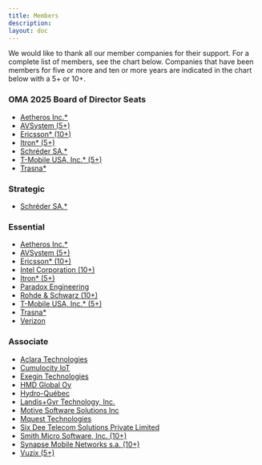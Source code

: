 ```yaml
---
title: Members
description:
layout: doc
---
```



We would like to thank all our member companies for their support. For a complete list of members, see the chart below. Companies that have been members for five or more and ten or more years are indicated in the chart below with a 5+ or 10+.

### OMA 2025 Board of Director Seats
- <a href="http://www.aetheros.com" target="_blank">Aetheros Inc.*</a>
- <a href="https://www.avsystem.com/" target="_blank">AVSystem (5+)</a>
- <a href="http://www.ericsson.com/se/" target="_blank">Ericsson* (10+)</a>
- <a href="https://www.itron.com/" target="_blank">Itron* (5+)</a>
- <a href="https://www.schreder.com/" target="_blank">Schréder SA.*</a>
- <a href="http://www.t-mobile.com/" target="_blank">T-Mobile USA, Inc.* (5+)</a>
- <a href="http://www.trasna.io/" target="_blank">Trasna*</a>

### Strategic

- <a href="https://www.schreder.com/" target="_blank">Schréder SA.*</a>

### Essential

- <a href="http://www.aetheros.com" target="_blank">Aetheros Inc.*</a>
- <a href="https://www.avsystem.com/" target="_blank">AVSystem (5+)</a>
- <a href="http://www.ericsson.com/se/" target="_blank">Ericsson* (10+)</a>
- <a href="http://www.intel.com/content/www/us/en/homepage.html" target="_blank">Intel Corporation (10+)</a>
- <a href="https://www.itron.com/" target="_blank">Itron* (5+)</a>
- <a href="https://www.pdxeng.ch/" target="_blank">Paradox Engineering</a>
- <a href="http://www.rohde-schwarz.com/" target="_blank">Rohde & Schwarz (10+)</a>
- <a href="http://www.t-mobile.com/" target="_blank">T-Mobile USA, Inc.* (5+)</a>
- <a href="http://www.trasna.io/" target="_blank">Trasna*</a>
- <a href="http://www.verizonwireless.com" target="_blank">Verizon</a>

### Associate

- <a href="http://www.hubbell.com/" target="_blank">Aclara Technologies</a>
- <a href="https://www.cumulocity.com/" target="_blank">Cumulocity IoT</a>
- <a href="https://exegin.com/" target="_blank">Exegin Technologies</a>
- <a href="http://www.hmdglobal.com" target="_blank">HMD Global Oy</a>
- <a href="http://www.hydroquebec.com" target="_blank">Hydro-Québec</a>
- <a href="http://www.landisgyr.com" target="_blank">Landis+Gyr Technology, Inc.</a>
- <a href="http://www.motive.com" target="_blank">Motive Software Solutions Inc</a>
- <a href="https://mquest-technologies.com/" target="_blank">Mquest Technologies</a>
- <a href="http://www.6dtech.co.in" target="_blank">Six Dee Telecom Solutions Private Limited</a>
- <a href="http://www.smithmicro.com/" target="_blank">Smith Micro Software, Inc. (10+)</a>
- <a href="http://www.synap.se/" target="_blank">Synapse Mobile Networks s.a. (10+)</a>
- <a href="http://www.vuzix.com/" target="_blank">Vuzix (5+)</a>
